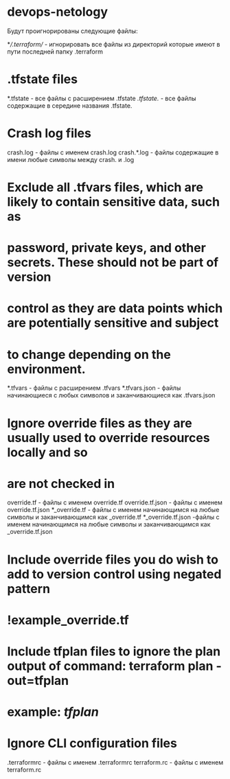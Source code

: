 # devops-netology
Будут проигнорированы следующие файлы:

**/.terraform/* - игнорировать все файлы из директорий которые имеют в пути последней папку .terraform

# .tfstate files
*.tfstate - все файлы с расширением .tfstate
*.tfstate.* - все файлы содержащие в середине названия .tfstate.

# Crash log files
crash.log - файлы с именем crash.log
crash.*.log - файлы содержащие в имени любые символы между crash. и .log

# Exclude all .tfvars files, which are likely to contain sensitive data, such as
# password, private keys, and other secrets. These should not be part of version 
# control as they are data points which are potentially sensitive and subject 
# to change depending on the environment.
*.tfvars - файлы с расширением .tfvars
*.tfvars.json - файлы начинающиеся с любых символов и заканчивающиеся как .tfvars.json

# Ignore override files as they are usually used to override resources locally and so
# are not checked in
override.tf - файлы с именем override.tf
override.tf.json - файлы с именем override.tf.json
*_override.tf - файлы с именем начинающимся на любые символы и заканчивающимся как _override.tf
*_override.tf.json -файлы с именем начинающимся на любые символы и заканчивающимся как _override.tf.json

# Include override files you do wish to add to version control using negated pattern
# !example_override.tf

# Include tfplan files to ignore the plan output of command: terraform plan -out=tfplan
# example: *tfplan*

# Ignore CLI configuration files
.terraformrc - файлы с именем .terraformrc
terraform.rc - файлы с именем terraform.rc
